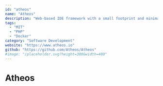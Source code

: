 ```yaml
---
id: "atheos"
name: "Atheos"
description: "Web-based IDE framework with a small footprint and minimal requirements, continued from Codiad."
tags:
  - "MIT"
  - "PHP"
  - "Docker"
category: "Software Development"
website: "https://www.atheos.io"
github: "https://github.com/Atheos/Atheos"
#image: "/placeholder.svg?height=300&width=400"
---
```


# Atheos
